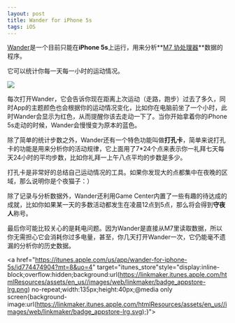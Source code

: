```yaml
---
layout: post
title: Wander for iPhone 5s
tags: iOS
---
```

[Wander](https://itunes.apple.com/us/app/wander-for-iphone-5s/id774474904?mt=8&uo=4)是一个目前只能在**iPhone 5s**上运行，用来分析**[M7 协处理器](http://www.apple.com/cn/iphone-5s/features/)**数据的程序。

它可以统计你每一天每一小时的运动情况。

![](https://dl.dropbox.com/s/jxvwiyze0rbv1fr/Screenshot%202013-12-19%2017.35.41.png)

每次打开Wander，它会告诉你现在距离上次运动（走路，跑步）过去了多久，同时App的主题颜色也会根据你的运动情况变化，比如你在电脑前坐了一个小时，此时Wander会显示为红色，从而提醒你该去走动一下了。当你开始拿着你的iPhone 5s走动的时候，Wander会慢慢变为原本的蓝色。

除了简单的统计步数之外，Wander还有一个特色功能叫做**打孔卡**，简单来说打孔卡的功能是用来分析你的活动规律，它上面用了7*24个点来表示你一礼拜七天每天24小时的平均步数，比如你礼拜一上午八点平均的步数是多少。

打孔卡是非常好的总结自己运动情况的工具。如果你发现大的点都集中在夜晚的区域，那么说明你是个夜猫子：）

除了记录与分析数据外，Wander还利用Game Center内置了一些有趣的待达成的成就，比如你如果某一天的多数活动都发生在凌晨12点到5点，那么将会得到**守夜人**称号。

最后你可能比较关心的是耗电问题。因为Wander是直接从M7里读取数据，所以你无需担心它会消耗你过多电量，甚至，你几天打开Wander一次，它仍能毫不遗漏的分析你的历史数据。

<a href="https://itunes.apple.com/us/app/wander-for-iphone-5s/id774474904?mt=8&uo=4" target="itunes_store"style="display:inline-block;overflow:hidden;background:url(https://linkmaker.itunes.apple.com/htmlResources/assets/en_us//images/web/linkmaker/badge_appstore-lrg.png) no-repeat;width:135px;height:40px;@media only screen{background-image:url(https://linkmaker.itunes.apple.com/htmlResources/assets/en_us//images/web/linkmaker/badge_appstore-lrg.svg);}"></a>

